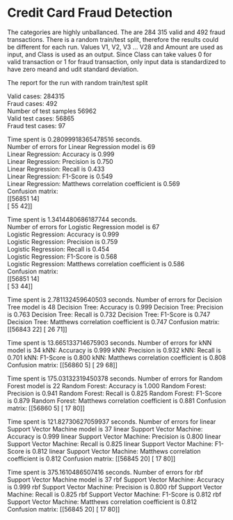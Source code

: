 # Credit Card Fraud Detection

The categories are highly unballanced. The are 284 315 valid and 492 fraud transactions.
There is a random train/test split, therefore the results could be different for each run.
Values V1, V2, V3 ... V28 and Amount are used as input, and Class is used as an output. Since Class can take values 0 for valid transaction or 1 for fraud transaction, only input data is standardized to have zero meand and udit standard deviation.

The report for the run with random train/test split

Valid cases: 284315  
Fraud cases: 492  
Number of test samples 56962  
Valid test cases: 56865  
Fraud test cases: 97  


Time spent is 0.28099918365478516 seconds.  
Number of errors for Linear Regression model is 69   
Linear Regression: Accuracy is 0.999   
Linear Regression: Precision is 0.750   
Linear Regression: Recall is 0.433   
Linear Regression: F1-Score is 0.549   
Linear Regression: Matthews correlation coefficient is 0.569   
Confusion matrix:   
 [[56851    14]   
 [   55    42]]   


Time spent is 1.3414480686187744 seconds.  
Number of errors for Logistic Regression model is 67  
Logistic Regression: Accuracy is 0.999  
Logistic Regression: Precision is 0.759  
Logistic Regression: Recall is 0.454  
Logistic Regression: F1-Score is 0.568  
Logistic Regression: Matthews correlation coefficient is 0.586  
Confusion matrix:  
 [[56851    14]  
 [   53    44]]  


Time spent is 2.781132459640503 seconds.
Number of errors for Decision Tree model is 48
Decision Tree: Accuracy is 0.999
Decision Tree: Precision is 0.763
Decision Tree: Recall is 0.732
Decision Tree: F1-Score is 0.747
Decision Tree: Matthews correlation coefficient is 0.747
Confusion matrix:
 [[56843    22]
 [   26    71]]


Time spent is 13.665133714675903 seconds.
Number of errors for kNN model is 34
kNN: Accuracy is 0.999
kNN: Precision is 0.932
kNN: Recall is 0.701
kNN: F1-Score is 0.800
kNN: Matthews correlation coefficient is 0.808
Confusion matrix:
 [[56860     5]
 [   29    68]]


Time spent is 175.03132319450378 seconds.
Number of errors for Random Forest model is 22
Random Forest: Accuracy is 1.000
Random Forest: Precision is 0.941
Random Forest: Recall is 0.825
Random Forest: F1-Score is 0.879
Random Forest: Matthews correlation coefficient is 0.881
Confusion matrix:
 [[56860     5]
 [   17    80]]


Time spent is 121.82730627059937 seconds.
Number of errors for linear Support Vector Machine model is 37
linear Support Vector Machine: Accuracy is 0.999
linear Support Vector Machine: Precision is 0.800
linear Support Vector Machine: Recall is 0.825
linear Support Vector Machine: F1-Score is 0.812
linear Support Vector Machine: Matthews correlation coefficient is 0.812
Confusion matrix:
 [[56845    20]
 [   17    80]]


Time spent is 375.1610486507416 seconds.
Number of errors for rbf Support Vector Machine model is 37
rbf Support Vector Machine: Accuracy is 0.999
rbf Support Vector Machine: Precision is 0.800
rbf Support Vector Machine: Recall is 0.825
rbf Support Vector Machine: F1-Score is 0.812
rbf Support Vector Machine: Matthews correlation coefficient is 0.812
Confusion matrix:
 [[56845    20]
 [   17    80]]
